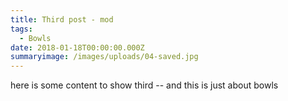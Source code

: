 ```yaml
---
title: Third post - mod
tags:
  - Bowls
date: 2018-01-18T00:00:00.000Z
summaryimage: /images/uploads/04-saved.jpg
---
```

here is some content to show third -- and this is just about bowls

